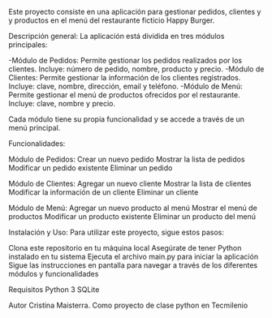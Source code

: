 Este proyecto consiste en una aplicación para gestionar pedidos, clientes y y productos en el menú del restaurante ficticio Happy Burger.

Descripción general:
La aplicación está dividida en tres módulos principales:

-Módulo de Pedidos: Permite gestionar los pedidos realizados por los clientes. Incluye: número de pedido, nombre, producto y precio.
-Módulo de Clientes: Permite gestionar la información de los clientes registrados. Incluye: clave, nombre, dirección, email y teléfono.
-Módulo de Menú: Permite gestionar el menú de productos ofrecidos por el restaurante. Incluye: clave, nombre y precio.

Cada módulo tiene su propia funcionalidad y se accede a través de un menú principal.

Funcionalidades:

Módulo de Pedidos:
Crear un nuevo pedido
Mostrar la lista de pedidos
Modificar un pedido existente
Eliminar un pedido

Módulo de Clientes:
Agregar un nuevo cliente
Mostrar la lista de clientes
Modificar la información de un cliente
Eliminar un cliente

Módulo de Menú:
Agregar un nuevo producto al menú
Mostrar el menú de productos
Modificar un producto existente
Eliminar un producto del menú

Instalación y Uso:
Para utilizar este proyecto, sigue estos pasos:

Clona este repositorio en tu máquina local
Asegúrate de tener Python instalado en tu sistema
Ejecuta el archivo main.py para iniciar la aplicación
Sigue las instrucciones en pantalla para navegar a través de los diferentes módulos y funcionalidades

Requisitos
Python 3
SQLite 

Autor
Cristina Maisterra. Como proyecto de clase python en Tecmilenio